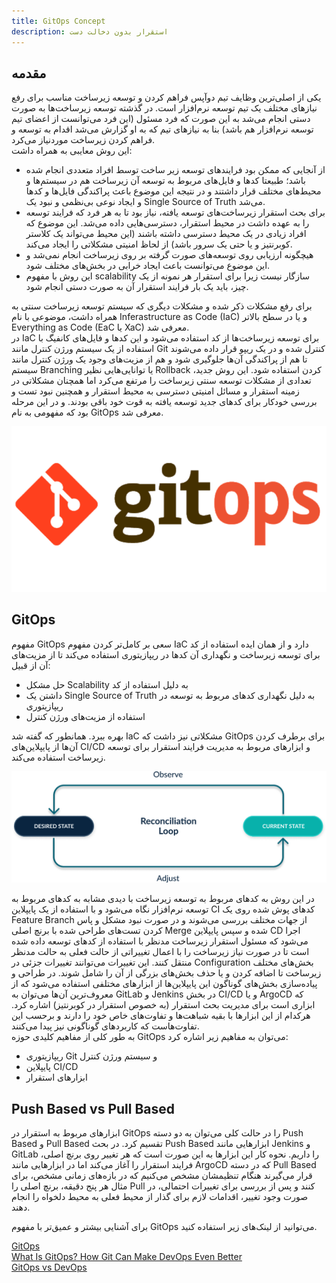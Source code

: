 ```yaml
---
title: GitOps Concept
description: استقرار بدون دخالت دست
---
```


## مقدمه
یکی از اصلی‌ترین وظایف تیم دوآپس فراهم کردن و توسعه زیرساخت مناسب برای رفع نیازهای مختلف یک تیم توسعه نرم‌افزار است. در گذشته توسعه زیرساخت‌ها به صورت دستی انجام می‌شد به این صورت که فرد مسئول
(این فرد می‌توانست از اعضای تیم توسعه نرم‌افزار هم باشد)
بنا به نیازهای تیم که به او گزارش می‌شد اقدام به توسعه و فراهم کردن زیرساخت موردنیاز می‌کرد.  
این روش معایبی به همراه داشت: 
* از آنجایی که ممکن بود فرایندهای توسعه زیر ساخت توسط افراد متعددی انجام شده باشد؛ طبیعتا کدها و فایل‌های مربوط به توسعه آن زیرساخت هم در سیستم‌ها و محیط‌های مختلف قرار داشتند و در نتیجه این موضوع باعث پراکندگی فایل‌ها و کدها و ایجاد نوعی بی‌نظمی و نبود یک
Single Source of Truth
می‌شد.  
* برای بحث استقرار زیرساخت‌های توسعه یافته، نیاز بود تا به هر فرد که فرایند توسعه را به عهده داشت در محیط استقرار، دسترسی‌هایی داده می‌شد. این موضوع که افراد زیادی در یک محیط دسترسی داشته باشند
(این محیط می‌تواند یک کلاستر کوبرنتیز و یا حتی یک سرور باشد)
از لحاظ امنیتی مشکلاتی را ایجاد می‌کند.  
* هیچگونه ارزیابی روی توسعه‌های صورت گرفته بر روی زیرساخت انجام نمی‌شد و این موضوع می‌توانست باعث ایجاد خرابی در بخش‌های مختلف شود.  
* این روش با مفهوم
scalability
سازگار نیست زیرا برای استقرار هر نمونه از یک چیز، باید یک بار فرایند استقرار آن به صورت دستی انجام شود.  

برای رفع مشکلات ذکر شده و مشکلات دیگری که سیستم توسعه زیرساخت سنتی به همراه داشت، موضوعی با نام
Inferastructure as Code (IaC)
و یا در سطح بالاتر
Everything as Code (EaC یا XaC)
معرفی شد.  
در
IaC
برای توسعه زیرساخت‌ها از کد استفاده می‌شود و این کدها و فایل‌های کانفیگ با استفاده از یک سیستم ورژن کنترل مانند
Git
کنترل شده و در یک ریپو قرار داده می‌شوند تا هم از پراکندگی آن‌ها جلوگیری شود و هم از مزیت‌های وجود یک ورژن کنترل مانند سیستم
Branching
یا توانایی‌هایی نظیر
Rollback
کردن استفاده شود. این روش جدید، تعدادی از مشکلات توسعه سنتی زیرساخت را مرتفع می‌کرد اما همچنان مشکلاتی در زمینه استقرار و مسائل امنیتی دسترسی به محیط استقرار و همچنین نبود تست و بررسی خودکار برای کدهای جدید توسعه یافته به قوت خود باقی بودند. و در این مرحله بود که مفهومی به نام
GitOps
معرفی شد.  

!["GitOps Logo"](./images/devops-13-gitops-gitops-logo.png "GitOps Logo")

## GitOps
مفهوم
GitOps
سعی بر کامل‌تر کردن مفهوم
IaC
دارد و از همان ایده استفاده از کد برای توسعه زیرساخت و نگهداری آن کدها در ریپازیتوری استفاده می‌کند تا از مزیت‌های آن از قبیل: 

* حل مشکل
Scalability
به دلیل استفاده از کد
* داشتن یک
Single Source of Truth
به دلیل نگهداری کدهای مربوط به توسعه در ریپازیتوری
* استفاده از مزیت‌های ورژن کنترل  

بهره ببرد. همانطور که گفته شد
IaC
مشکلاتی نیز داشت که 
GitOps
برای برطرف کردن آن‌ها از پایپلاین‌های
CI/CD
و ابزارهای مربوط به مدیریت فرایند استقرار برای توسعه زیرساخت استفاده می‌کند.  

!["Push Based vs Pull Based"](./images/devops-13-gitops-push-vs-pull-based.png "Push Based vs Pull Based")

در این روش به کدهای مربوط به توسعه زیرساخت با دیدی مشابه به کدهای مربوط به توسعه نرم‌افزار نگاه می‌شود و با استفاده از یک پایپلاین
CI
کدهای پوش شده روی یک
Feature Branch
از جهات مختلف بررسی می‌شوند و در صورت نبود مشکل و پاس کردن تست‌های طراحی شده با برنچ اصلی 
Merge
شده و سپس پایپلاین
CD
اجرا می‌شود که مسئول استقرار زیرساخت مدنظر با استفاده از کدهای توسعه داده شده است تا در صورت نیاز زیرساخت را با اعمال تغییراتی از حالت فعلی به حالت مدنظر منتقل کنند. این تغییرات می‌توانند تغییرات جزئی در 
Configuration
بخش‌های مختلف زیرساخت تا اضافه کردن و یا حذف بخش‌های بزرگی از آن را شامل شوند. در طراحی و پیاده‌سازی بخش‌های گوناگون این پایپلاین‌ها از ابزارهای مختلفی استفاده می‌شود که از معروف‌ترین آن‌ها می‌توان به
GitLab
و
Jenkins
در بخش
CI/CD
و یا
ArgoCD
که ابزاری است برای مدیریت بحث استقرار 
(به خصوص استقرار در کوبرنتیز)
اشاره کرد. هرکدام از این ابزارها با بقیه شباهت‌ها و تفاوت‌های خاص خود را دارند و برحسب این تفاوت‌هاست که کاربردهای گوناگونی نیز پیدا می‌کنند.  
به طور کلی از مفاهیم کلیدی حوزه
GitOps
می‌توان به مفاهیم زیر اشاره کرد:  

* ریپازیتوری
Git
و سیستم ورژن کنترل
* پایپلاین
CI/CD
* ابزارهای استقرار

## Push Based vs Pull Based
ابزارهای مربوط به استقرار در 
GitOps
را در حالت کلی می‌توان به دو دسته
Push Based
و 
Pull Based
تقسیم کرد. در بحث
Push Based
ابزارهایی مانند
Jenkins
و
GitLab
را داریم. نحوه کار این ابزارها به این صورت است که هر تغییر روی برنچ اصلی، فرایند استقرار را آغاز می‌کند اما در ابزارهایی مانند
ArgoCD
که در دسته
Pull Based
قرار می‌گیرند هنگام تنظیمشان مشخص می‌کنیم که در بازه‌های زمانی مشخص، برای مثال هر پنج دقیقه، برنچ اصلی را
Pull
کنند و پس از بررسی برای تغییرات احتمالی، در صورت وجود تغییر، اقدامات لازم برای گذار از محیط فعلی به محیط دلخواه را انجام دهند. 

برای آشنایی بیشتر و عمیق‌تر با مفهوم
GitOps
می‌توانید از لینک‌های زیر استفاده کنید.  

[GitOps](https://www.gitops.tech)  
[What Is GitOps? How Git Can Make DevOps Even Better](https://codefresh.io/learn/gitops/#:~:text=GitOps%20can%20be%20used%20to,move%20toward%20continuous%20operating%20models.)  
[GitOps vs DevOps](https://opstree.com/blog/2024/01/04/unraveling-the-differences-between-gitops-and-devops/#:~:text=DevOps%20provides%20a%20holistic%20approach,of%20truth%20for%20configuration%20management.)  